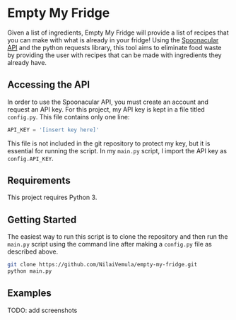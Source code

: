 # Empty My Fridge

Given a list of ingredients, Empty My Fridge will provide a list of recipes that you can make with what is already in 
 your fridge! Using the [Spoonacular API](https://spoonacular.com/food-api) and the python requests library, this 
 tool aims to eliminate food waste by providing the user with recipes that can be made with ingredients they already have. 

## Accessing the API
In order to use the Spoonacular API, you must create an account and request an API key. For this project, my API key
 is kept in a file titled `config.py`. This file contains only one line:
 
 ```python
API_KEY = '[insert key here]'
```

This file is not included in the git repository to protect my key, but it is essential for running the script. In my
 `main.py` script, I import the API key as `config.API_KEY`.
 
## Requirements
This project requires Python 3.

## Getting Started
The easiest way to run this script is to clone the repository and then run the `main.py` script using the command
 line after making a `config.py` file as described above.
 
```bash
git clone https://github.com/NilaiVemula/empty-my-fridge.git
python main.py
```

## Examples

TODO: add screenshots
